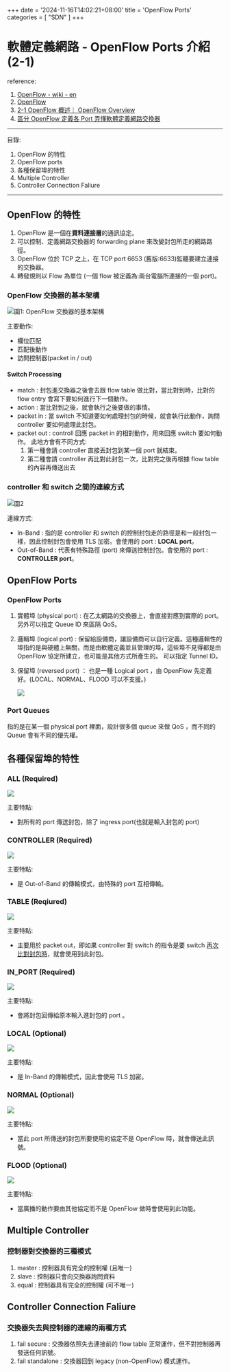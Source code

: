 +++
date = '2024-11-16T14:02:21+08:00'
title = 'OpenFlow Ports'
categories = [
    "SDN"
]
+++

# 軟體定義網路 - OpenFlow Ports 介紹 (2-1)

reference:

1. [OpenFlow - wiki - en](https://en.wikipedia.org/wiki/OpenFlow)
2. [OpenFlow](https://zh.wikipedia.org/zh-tw/OpenFlow)
3. [2-1 OpenFlow 概述｜ OpenFlow Overview](https://www.youtube.com/watch?v=6ZEqeWEAnL4)
4. [區分 OpenFlow 定義各 Port 弄懂軟體定義網路交換器](https://www.netadmin.com.tw/netadmin/zh-tw/technology/FA061FD873454FB2934151DB0A6C89D1?page=2)

---

目錄:

1. OpenFlow 的特性
2. OpenFlow ports
3. 各種保留埠的特性
4. Multiple Controller
5. Controller Connection Faliure

---

## OpenFlow 的特性

1. OpenFlow 是一個在**資料連接層**的通訊協定。
2. 可以控制、定義網路交換器的 forwarding plane 來改變封包所走的網路路徑。
3. OpenFlow 位於 TCP 之上，在 TCP port 6653 (舊版:6633)監聽要建立連接的交換器。
4. 轉發規則以 Flow 為單位 (一個 flow 被定義為:兩台電腦所連接的一個 port)。

### OpenFlow 交換器的基本架構

![圖1: OpenFlow 交換器的基本架構](https://i.imgur.com/kPEyRcA.png)

主要動作:<br><ul style='list-style-position:outside;'><li>欄位匹配<li>匹配後動作<li>訪問控制器(packet in / out)</ul>

#### Switch Processing

- match : 封包進交換器之後會去跟 flow table 做比對，當比對到時，比對的 flow entry 會寫下要如何進行下一個動作。
- action : 當比對到之後，就會執行之後要做的事情。
- packet in : 當 switch 不知道要如何處理封包的時候，就會執行此動作，詢問 controller 要如何處理此封包。
- packet out : controll 回應 packet in 的相對動作，用來回應 switch 要如何動作。 此地方會有不同方式:
  1.  第一種會請 controller 直接丟封包到某一個 port 就結束。
  2.  第二種會請 controller 再比對此封包一次，比對完之後再根據 flow table 的內容再傳送出去

### controller 和 switch 之間的連線方式

![圖2](https://i.imgur.com/6hzuv5N.png)

連線方式:

- In-Band : 指的是 controller 和 switch 的控制封包走的路徑是和一般封包一樣，因此控制封包會使用 TLS 加密。會使用的 port : **LOCAL port**。
- Out-of-Band : 代表有特殊路徑 (port) 來傳送控制封包。會使用的 port : **CONTROLLER port**。

## OpenFlow Ports

### OpenFlow Ports

1. 實體埠 (physical port) : 在乙太網路的交換器上，會直接對應到實際的 port。另外可以指定 Queue ID 來區隔 QoS。
2. 邏輯埠 (logical port) : 保留給設備商，讓設備商可以自行定義。這種邏輯性的埠指的是與硬體上無關，而是由軟體定義並且管理的埠，這些埠不見得都是由 OpenFlow 協定所建立，也可能是其他方式所產生的。 可以指定 Tunnel ID。
3. 保留埠 (reversed port) ： 也是一種 Logical port ，由 OpenFlow 先定義好。(LOCAL、NORMAL、FLOOD 可以不支援。)

   ![](https://i.imgur.com/Hn3jPde.png)

### Port Queues

指的是在某一個 physical port 裡面，設計很多個 queue 來做 QoS ，而不同的 Queue 會有不同的優先權。

## 各種保留埠的特性

### ALL (Required)

![](https://i.imgur.com/jlF1GOy.png)

主要特點:<br><ul style='list-style-position:outside;'><li>對所有的 port 傳送封包，除了 ingress port(也就是輸入封包的 port)</li> </ul>

### CONTROLLER (Required)

![](https://i.imgur.com/Y9b9zmn.png)

主要特點:<br><ul style='list-style-position:outside;'><li>是 Out-of-Band 的傳輸模式，由特殊的 port 互相傳輸。</li> </ul>

### TABLE (Reqiured)

![](https://i.imgur.com/UbRVrID.png)

主要特點:<br><ul style='list-style-position:outside;'><li>主要用於 packet out，即如果 controller 對 switch 的指令是要 switch [再次比對封包時](#switch-processing)，就會使用到此封包。</li> </ul>

### IN_PORT (Required)

![](https://i.imgur.com/2SfxJuB.png)

主要特點:<br><ul style='list-style-position:outside;'><li>會將封包回傳給原本輸入進封包的 port 。</li> </ul>

### LOCAL (Optional)

![](https://i.imgur.com/BwyW79a.png)

主要特點:<br><ul style='list-style-position:outside;'><li>是 In-Band 的傳輸模式，因此會使用 TLS 加密。</li> </ul>

### NORMAL (Optional)

![](https://i.imgur.com/T0zRi3S.png)

主要特點:<br><ul style='list-style-position:outside;'><li>當此 port 所傳送的封包所要使用的協定不是 OpenFlow 時，就會傳送此訊號。</li> </ul>

### FLOOD (Optional)

![](https://i.imgur.com/hai16CV.png)

主要特點:<br><ul style='list-style-position:outside;'><li>當廣播的動作要由其他協定而不是 OpenFlow 做時會使用到此功能。 </li> </ul>

## Multiple Controller

### 控制器對交換器的三種模式

1. master : 控制器具有完全的控制權 (且唯一)
2. slave : 控制器只會向交換器詢問資料
3. equal : 控制器具有完全的控制權 (可不唯一)

## Controller Connection Faliure

### 交換器失去與控制器的連線的兩種方式

1. fail secure : 交換器依照失去連接前的 flow table 正常運作，但不對控制器再發送任何訊號。
2. fail standalone : 交換器回到 legacy (non-OpenFlow) 模式運作。

